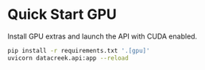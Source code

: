 # Quick Start GPU

Install GPU extras and launch the API with CUDA enabled.

```bash
pip install -r requirements.txt '.[gpu]'
uvicorn datacreek.api:app --reload
```
